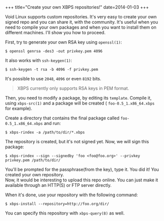 +++
title="Create your own XBPS repositories!"
date=2014-01-03
+++

Void Linux supports custom repositories. It's very easy to create your own signed repo
and you can share it, with the community. It's useful when you need to compile
your own packages and when you want to install them on different machines.
I'll show you how to proceed.

First, try to generate your own RSA key using `openssl(1)`:

	$ openssl genrsa -des3 -out privkey.pem 4096

It also works with `ssh-keygen(1)`:

	$ ssh-keygen -t rsa -b 4096 -f privkey.pem

It's possible to use `2048`, `4096` or even `8192` bits.

> XBPS currently only supports RSA keys in PEM format.

Then, you need to modify a package, by editing its `template`. Compile it, using `xbps-src(1)` and a
package will be created ( `foo-0.5_1.x86_64.xbps` for example).

Create a directory that contains the final package called `foo-0.5_1.x86_64.xbps` and run:

	$ xbps-rindex -a /path/to/dir/*.xbps

The repository is created, but it's not signed yet. Now, we will sign this package:

	$ xbps-rindex --sign --signedby 'foo <foo@foo.org>' --privkey privkey.pem /path/to/dir/

You'll be prompted for the passphrase(from the key), type it. You did it! You created your own repository.  
Now, it would be interesting to upload this repo online. You can just make it available through
an HTTP(S) or FTP server directly.

When it's done, use your repository with the following command:

	$ xbps-install --repository=http://foo.org/dir/

You can specify this repository with `xbps-query(8)` as well.

